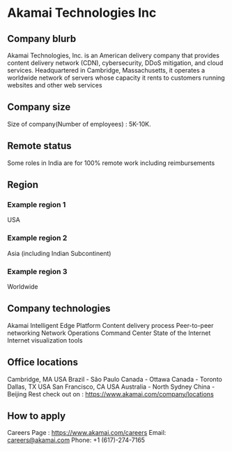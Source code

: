 # Akamai Technologies Inc

## Company blurb

Akamai Technologies, Inc. is an American delivery company that provides content delivery network (CDN), cybersecurity, DDoS mitigation, and cloud services. Headquartered in Cambridge, Massachusetts, it operates a worldwide network of servers whose capacity it rents to customers running websites and other web services

## Company size

Size of company(Number of employees) : 5K-10K.

## Remote status

Some roles in India are for 100% remote work including reimbursements

## Region

### Example region 1
USA

### Example region 2
Asia (including Indian Subcontinent)

### Example region 3
Worldwide

## Company technologies

Akamai Intelligent Edge Platform
Content delivery process
Peer-to-peer networking
Network Operations Command Center
State of the Internet
Internet visualization tools

## Office locations

Cambridge, MA USA
Brazil - São Paulo
Canada - Ottawa
Canada - Toronto
Dallas, TX USA
San Francisco, CA USA
Australia - North Sydney
China - Beijing
Rest check out on : https://www.akamai.com/company/locations

## How to apply

Careers Page : https://www.akamai.com/careers
Email: careers@akamai.com
Phone: +1 (617)-274-7165